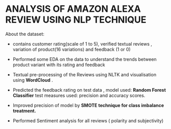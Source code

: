 # ANALYSIS OF AMAZON ALEXA REVIEW USING NLP TECHNIQUE

About the dataset:

- contains  customer rating(scale of 1 to 5), verified textual reviews , variation of product(16 variations) and feedback (1 or 0)
- Performed some EDA on the data to understand the trends between product variant with its rating and feedback
- Textual pre-processing of the Reviews using NLTK and visualisation using **WordCloud** .

- Predicted the feedback rating on test data , model used: **Random Forest Classifier**
  test measures used: precision and accuracy scores.
- Improved precision of model by **SMOTE technique for class imbalance treatment.**

-  Performed Sentiment analysis for all reviews ( polarity and subjectivity)
